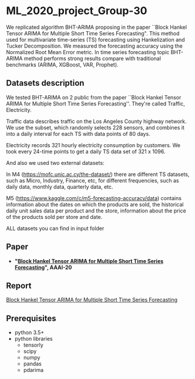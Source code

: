 # ML_2020_project_Group-30

We replicated algorithm BHT-ARIMA proposing in the paper ``Block Hankel Tensor ARIMA for Multiple Short Time Series Forecasting". This method used for multivariate time-series (TS) forecasting using Hankelization and Tucker Decomposition. We measured the forecasting accuracy using the Normalized Root Mean Error metric. In time series forecasting topic BHT-ARIMA method performs strong results compare with traditional benchmarks (ARIMA, XGBoost, VAR, Prophet).

## Datasets description
We tested BHT-ARIMA on 2 public from the paper ``Block Hankel Tensor ARIMA for Multiple Short Time Series Forecasting''. They're called Traffic, Electricity. 

Traffic data describes traffic on the Los Angeles County highway network. We use the subset, which randomly selects 228 sensors, and combines it into a daily interval for each TS with data points of 80 days.

Electricity records 321 hourly electricity consumption by customers. We took every 24-time points to get a daily TS data set of 321 x 1096.

And also we used two external datasets: 

In M4 (https://mofc.unic.ac.cy/the-dataset/) there are different TS datasets, such as Micro, Industry, Finance, etc, for different frequencies, such as daily data, monthly data, quarterly data, etc.

M5 (https://www.kaggle.com/c/m5-forecasting-accuracy/data) contains information about the dates on which the products are sold, the historical daily unit sales data per product and the store, information about the price of the products sold per store and date.

ALL datasets you can find in input folder

## Paper
- **"[Block Hankel Tensor ARIMA for Multiple Short Time Series Forecasting](https://arxiv.org/abs/2002.12135)", AAAI-20**

## Report
[Block Hankel Tensor ARIMA for Multiple Short Time Series Forecasting](https://arxiv.org/abs/2002.12135)

## Prerequisites  

- python 3.5+
- python libraries
  - tensorly
  - scipy
  - numpy
  - pandas 
  - pdarima

